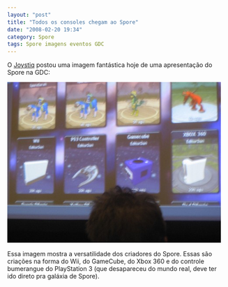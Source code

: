 ```yaml
---
layout: "post"
title: "Todos os consoles chegam ao Spore"
date: "2008-02-20 19:34"
category: Spore
tags: Spore imagens eventos GDC
---
```


O [Joystiq](http://www.joystiq.com/2008/02/20/seen-gdc-console-war-continues-in-spore-as-wii-ps3-360-rebuil/) postou uma imagem fantástica hoje de uma apresentação do Spore na GDC:

![Wii, GameCube, Xbox 360 o controle do PlayStation 3 como criações do Spore](/assets/uploads/2008/02/sporeconsoles.jpg)

Essa imagem mostra a versatilidade dos criadores do Spore. Essas são criações na forma do Wii, do GameCube, do Xbox 360 e do controle bumerangue do PlayStation 3 (que desapareceu do mundo real, deve ter ido direto pra galáxia de Spore).
